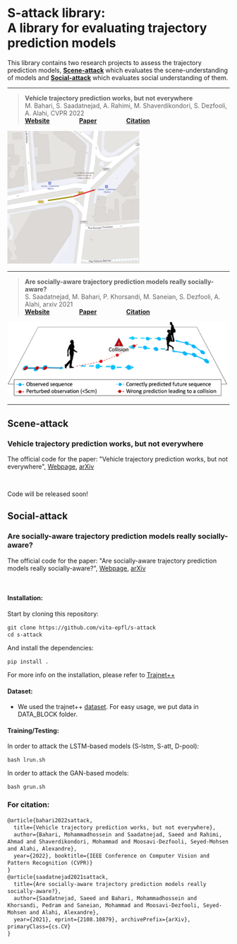 # S-attack library: <br/> A library for evaluating trajectory prediction models
This library contains two research projects to assess the trajectory prediction models, [__Scene-attack__](https://github.com/vita-epfl/s-attack#scene-attack) which evaluates the scene-understanding of models and [__Social-attack__](https://github.com/vita-epfl/s-attack#social-attack) which evaluates social understanding of them.

---

> __Vehicle trajectory prediction works, but not everywhere__<br /> 
>  M. Bahari, S. Saadatnejad, A. Rahimi, M. Shaverdikondori, S. Dezfooli, A. Alahi,  CVPR 2022 <br /> 
>  __[Website](https://s-attack.github.io/)__  &nbsp; &nbsp; &nbsp; &nbsp; &nbsp; &nbsp; &nbsp; &nbsp; __[Paper](https://arxiv.org/abs/2112.03909)__ &nbsp; &nbsp; &nbsp; &nbsp; &nbsp; &nbsp; &nbsp; &nbsp; __[Citation](https://github.com/vita-epfl/s-attack#for-citation)__ 
     
<img src="docs/fig.PNG" width="300"/>

---

> __Are socially-aware trajectory prediction models really socially-aware?__<br /> 
> S. Saadatnejad, M. Bahari, P. Khorsandi, M. Saneian, S. Dezfooli, A. Alahi,  arxiv 2021 <br /> 
> __[Website](https://s-attack.github.io/)__  &nbsp; &nbsp; &nbsp; &nbsp; &nbsp; &nbsp; &nbsp; &nbsp; __[Paper](https://arxiv.org/abs/2108.10879)__ &nbsp; &nbsp; &nbsp; &nbsp; &nbsp; &nbsp; &nbsp; &nbsp; __[Citation](https://github.com/vita-epfl/s-attack#for-citation)__  
     
<img src="docs/pull.png" width="500"/>

---

## Scene-attack
### Vehicle trajectory prediction works, but not everywhere
The official code for the paper: "Vehicle trajectory prediction works, but not everywhere", [Webpage](https://s-attack.github.io/), [arXiv](https://arxiv.org/abs/2112.03909)

&nbsp;

Code will be released soon!


## Social-attack
### Are socially-aware trajectory prediction models really socially-aware?

The official code for the paper: "Are socially-aware trajectory prediction models really socially-aware?", [Webpage](https://s-attack.github.io/), [arXiv](https://arxiv.org/abs/2108.10879)

&nbsp;


#### Installation:

Start by cloning this repository:
```
git clone https://github.com/vita-epfl/s-attack
cd s-attack
```

And install the dependencies:
```
pip install .
```
For more info on the installation, please refer to [Trajnet++](https://thedebugger811.github.io/posts/2020/03/intro_trajnetpp/)

#### Dataset:
  
  * We used the trajnet++ [dataset](https://github.com/vita-epfl/trajnetplusplusdata/releases/tag/v4.0). For easy usage, we put data in DATA_BLOCK folder.
  
#### Training/Testing:
In order to attack the LSTM-based models (S-lstm, S-att, D-pool):
```
bash lrun.sh
```
In order to attack the GAN-based models:
```
bash grun.sh
```

### For citation:
```
@article{bahari2022sattack,
  title={Vehicle trajectory prediction works, but not everywhere},
  author={Bahari, Mohammadhossein and Saadatnejad, Saeed and Rahimi, Ahmad and Shaverdikondori, Mohammad and Moosavi-Dezfooli, Seyed-Mohsen and Alahi, Alexandre},
  year={2022}, booktitle={IEEE Conference on Computer Vision and Pattern Recognition (CVPR)}
}
@article{saadatnejad2021sattack,
  title={Are socially-aware trajectory prediction models really socially-aware?},
  author={Saadatnejad, Saeed and Bahari, Mohammadhossein and Khorsandi, Pedram and Saneian, Mohammad and Moosavi-Dezfooli, Seyed-Mohsen and Alahi, Alexandre},
  year={2021}, eprint={2108.10879}, archivePrefix={arXiv}, primaryClass={cs.CV}
}
``` 
